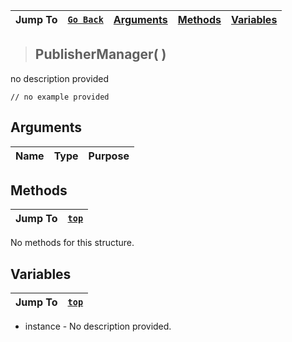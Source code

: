 |Jump To|[`Go Back`]()|[Arguments](#arguments)|[Methods](#methods)|[Variables](#variables)|
|---|---|---|---|---|
>## PublisherManager( )
no description provided
```GML
// no example provided
```
## Arguments
|Name|Type|Purpose|
|---|---|---|

## Methods
|Jump To|[`top`](#)|
|---|---|
No methods for this structure.
## Variables
|Jump To|[`top`](#)|
|---|---|

* instance - No description provided.

